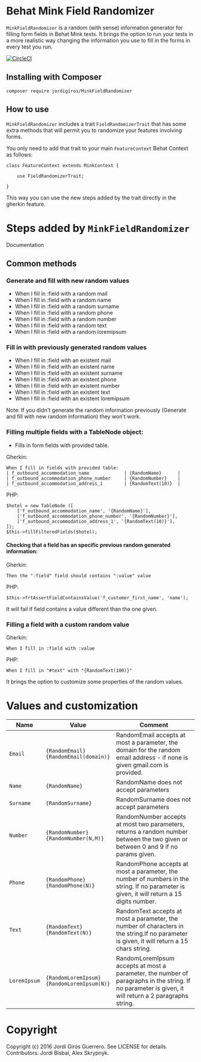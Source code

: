 # Behat Mink Field Randomizer
`MinkFieldRandomizer` is a random (with sense) information generator for filling form fields in Behat Mink tests. 
It brings the option to run your tests in a more realistic way changing the information you use to fill in the forms 
in every test you run.

[![CircleCI](https://circleci.com/gh/integratedexperts/MinkFieldRandomizer.svg?style=shield)](https://circleci.com/gh/integratedexperts/MinkFieldRandomizer)

## Installing with Composer
```
composer require jordigiros/MinkFieldRandomizer
```

## How to use
`MinkFieldRandomizer` includes a trait `FieldRandomizerTrait` that has some extra methods that will permit you to randomize your features involving forms.

You only need to add that trait to your main `FeatureContext` Behat Context as follows:

```
class FeatureContext extends MinkContext {

    use FieldRandomizerTrait;

}
```

This way you can use the new steps added by the trait directly in the gherkin feature.

# Steps added by `MinkFieldRandomizer`

Documentation

## Common methods

### Generate and fill with new random values

 * When I fill in :field with a random mail
 * When I fill in :field with a random name
 * When I fill in :field with a random surname
 * When I fill in :field with a random phone
 * When I fill in :field with a random number
 * When I fill in :field with a random text
 * When I fill in :field with a random loremipsum

### Fill in with previously generated random values

 * When I fill in :field with an existent mail
 * When I fill in :field with an existent name
 * When I fill in :field with an existent surname
 * When I fill in :field with an existent phone
 * When I fill in :field with an existent number
 * When I fill in :field with an existent text
 * When I fill in :field with an existent loremipsum

Note: If you didn't generate the random information previously (Generate and fill with new random information) they won't work.

### Filling multiple fields with a TableNode object:

 * Fills in form fields with provided table. 

Gherkin:
```
When I fill in fields with provided table:
| f_outbound_accommodation_name 			| {RandomName} 		|
| f_outbound_accommodation_phone_number 	| {RandomNumber} 	|
| f_outbound_accommodation_address_1 		| {RandomText(10)}	|
````

PHP:
```
$hotel = new TableNode ([  
    ['f_outbound_accommodation_name', '{RandomName}'],
    ['f_outbound_accommodation_phone_number', '{RandomNumber}'],
    ['f_outbound_accommodation_address_1', '{RandomText(10)}'],   
]);
$this->fillFilteredFields($hotel);
```

#### Checking that a field has an specific previous random generated information:

Gherkin:
```
Then the ":field" field should contains ":value" value
```
PHP:
```
$this->frtAssertFieldContainsValue('f_customer_first_name', 'name');
```

It will fail if field contains a value different than the one given.

### Filling a field with a custom random value
Gherkin:
```
When I fill in :field with :value
```
PHP:
```
When I fill in "#text" with "{RandomText(100)}"
```

It brings the option to customize some properties of the random values.


# Values and customization

| Name          | Value                                             | Comment                               |
|---------------|---------------------------------------------------|---------------------------------------|
|`Email`        |`{RandomEmail}`<br/>`{RandomEmail(domain)}`          |RandomEmail accepts at most a parameter, the domain for the random email address - if none is given gmail.com is provided.|
|`Name`         |`{RandomName}`                                     |RandomName does not accept parameters  |
|`Surname`      |`{RandomSurname}`                                  |RandomSurname does not accept parameters|
|`Number`       |`{RandomNumber}`<br/>`{RandomNumber(N,M)}`         |RandomNumber accepts at most two parameters, returns a random number between the two given or between 0 and 9 if no params given.|
|`Phone`        |`{RandomPhone}`<br/>`{RandomPhone(N)}`             |RandomPhone accepts at most a parameter, the number of numbers in the string. If no parameter is given, it will return a 15 digits number.|
|`Text`         |`{RandomText}`<br/>`{RandomText(N)}`               |RandomText accepts at most a parameter, the number of characters in the string.If no parameter is given, it will return a 15 chars string.|
|`LoremIpsum`   |`{RandomLoremIpsum}`<br/>`{RandomLoremIpsum(N)}`   |RandomLoremIpsum accepts at most a parameter, the number of paragraphs in the string. If no parameter is given, it will return a 2 paragraphs string.|


# Copyright

Copyright (c) 2016 Jordi Girós Guerrero. See LICENSE for details.
Contributors: Jordi Bisbal, Alex Skrypnyk.
